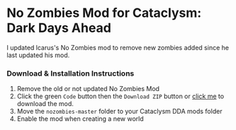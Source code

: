 # No Zombies Mod for Cataclysm: Dark Days Ahead

I updated lcarus's No Zombies mod to remove new zombies added since he last updated his mod.

### Download & Installation Instructions

1. Remove the old or not updated No Zombies Mod
2. Click the green `Code` button then the `Download ZIP` button or [click me](https://www.github.com/Countern/nozombies/archive/master.zip) to download the mod.
3. Move the `nozombies-master` folder to your Cataclysm DDA mods folder
4. Enable the mod when creating a new world
